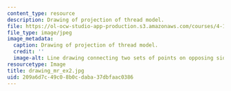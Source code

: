 ```yaml
---
content_type: resource
description: Drawing of projection of thread model.
file: https://ol-ocw-studio-app-production.s3.amazonaws.com/courses/4-111-introduction-to-architecture-environmental-design-spring-2014/209a6d7c49c08b0cdaba37dbfaac0386_drawing_mr_ex2.jpg
file_type: image/jpeg
image_metadata:
  caption: Drawing of projection of thread model.
  credit: ''
  image-alt: Line drawing connecting two sets of points on opposing sides.
resourcetype: Image
title: drawing_mr_ex2.jpg
uid: 209a6d7c-49c0-8b0c-daba-37dbfaac0386
---
```

